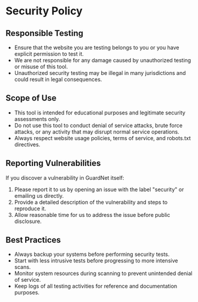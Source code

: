 # Security Policy

## Responsible Testing

- Ensure that the website you are testing belongs to you or you have explicit permission to test it.
- We are not responsible for any damage caused by unauthorized testing or misuse of this tool.
- Unauthorized security testing may be illegal in many jurisdictions and could result in legal consequences.

## Scope of Use

- This tool is intended for educational purposes and legitimate security assessments only.
- Do not use this tool to conduct denial of service attacks, brute force attacks, or any activity that may disrupt normal service operations.
- Always respect website usage policies, terms of service, and robots.txt directives.

## Reporting Vulnerabilities

If you discover a vulnerability in GuardNet itself:

1. Please report it to us by opening an issue with the label "security" or emailing us directly.
2. Provide a detailed description of the vulnerability and steps to reproduce it.
3. Allow reasonable time for us to address the issue before public disclosure.

## Best Practices

- Always backup your systems before performing security tests.
- Start with less intrusive tests before progressing to more intensive scans.
- Monitor system resources during scanning to prevent unintended denial of service.
- Keep logs of all testing activities for reference and documentation purposes.

